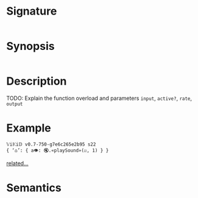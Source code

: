 # Signature
```vikid-signature
```

# Synopsis
```vikid-synopsis
```

# Description
TODO: Explain the function overload and parameters `input`, `active?`, `rate`, `output`

# Example
```vikid-script
𝕍i𝕂i𝔻 v0.7-750-g7e6c265e2b95 s22
{ ‘⌂’: { a👁: 🔇.«playSound»(☑, 1) } }
```


[related...](rate)

# Semantics